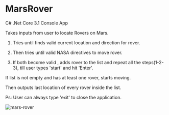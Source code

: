 # MarsRover

C# .Net Core 3.1 Console App

Takes inputs from user to locate Rovers on Mars. 

1. Tries until finds valid current location and direction for rover.

2. Then tries until valid NASA directives to move rover.

3. If both become valid , adds rover to the list and repeat all the steps(1-2-3),  till user types 'start' and hit 'Enter'.

If list is not empty and has at least one rover, starts moving.

Then outputs last location of every rover inside the list.

Ps: User can always type 'exit' to close the application.

![mars-rover](https://user-images.githubusercontent.com/72281304/95395507-78bceb00-0907-11eb-9fc0-cba04538cef7.JPG)

